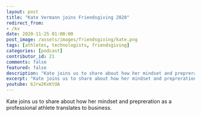 ```yaml
---
layout: post
title: "Kate Vermann joins Friendsgiving 2020"
redirect_from:
- /kv
date: 2020-11-25 01:00:00
post_image: /assets/images/friendsgiving/kate.png
tags: [athletes, technologists, friendsgiving]
categories: [podcast]
contributor_id: 21
comments: false
featured: false
description: "Kate joins us to share about how her mindset and prepreration as a professional athlete translates to business."
excerpt: "Kate joins us to share about how her mindset and prepreration as a professional athlete translates to business."
youtube: 6Jrw2KxKtUA
---
```

Kate joins us to share about how her mindset and prepreration as a professional athlete translates to business.